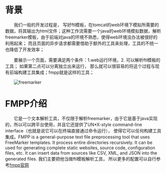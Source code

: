 # 背景

&emsp;&emsp;我们一般的开发过程是， 写好ftl模板，在tomcat的web环境下模拟所需要的数据，将其输出为html文件；这种工作流需要一个java的web环境模拟数据，解析freemarker模板，由于前端对java的环境不熟悉，使得web环境没办法被很好的利用起来； 而且页面的异步请求都需要借助于额外的工具来处理，工具的不统一也降低了开发效率；

&emsp;&emsp;要展示一个页面，需要满足两个条件：1.web运行环境，2. 可以解析ftl模板的工具； 如果第二点可以分离独立出来运行， 那么就可以很容易的将这个过程与现有前端构建工具集成；fmpp就是这样的工具；


&emsp;&emsp;![freemarker](http://haitao.nos.netease.com/083569bfd55a4d23b49835076724e7b4.png)

# FMPP介绍

&emsp;&emsp;它是一个文本解析工具，不仅限于解析freemarker，由于它是基于java实现的，所以可以跨平台使用，并且它还提供了UN*X-style command-line interface（也就是说它可以在终端直接通过命令运行）， 使得它可以任何构建工具集成。FMPP is a general-purpose text file preprocessing tool that uses FreeMarker templates. It process entire directories recursively. It can be used for generating complete static websites, source code, configuration files, etc. It can insert data from sources like CSV, XML, and JSON into the generated files. 我们主要把他当做ftl模板解析工具， 所以更多的配置可以自行参考[fmpp官网](http://fmpp.sourceforge.net/)